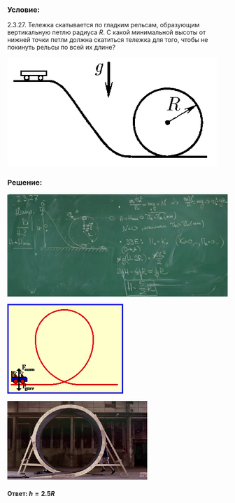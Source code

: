 ###  Условие:

$2.3.27.$ Тележка скатывается по гладким рельсам, образующим вертикальную петлю радиуса $R$. С какой минимальной высоты от нижней точки петли должна скатиться тележка для того, чтобы не покинуть рельсы по всей их длине?

![К задаче $2.3.27$|479x251, 40%](../../img/2.3.27/2.3.27.png)

###  Решение:

![|1097x512, 100%](../../img/2.3.27/sol.png)

![Распределение сил |265x205, 67%](../../img/2.3.27/forces.gif)

![Бегом по "мертвой петли" |320x180, 67%](../../img/2.3.27/representation.gif)

#### Ответ: $h = 2.5R$